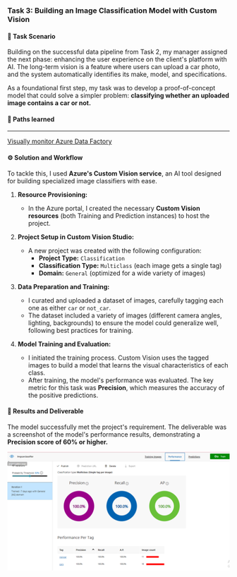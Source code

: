 ### Task 3: Building an Image Classification Model with Custom Vision

#### 🎯 Task Scenario
Building on the successful data pipeline from Task 2, my manager assigned the next phase: enhancing the user experience on the client's platform with AI. The long-term vision is a feature where users can upload a car photo, and the system automatically identifies its make, model, and specifications.

As a foundational first step, my task was to develop a proof-of-concept model that could solve a simpler problem: **classifying whether an uploaded image contains a car or not.**


#### 🎯 Paths learned
 

---
[Visually monitor Azure Data Factory](https://learn.microsoft.com/en-us/training/modules/introduction-computer-vision/)

#### ⚙️ Solution and Workflow
To tackle this, I used **Azure's Custom Vision service**, an AI tool designed for building specialized image classifiers with ease.

1.  **Resource Provisioning:**
    -   In the Azure portal, I created the necessary **Custom Vision resources** (both Training and Prediction instances) to host the project.

2.  **Project Setup in Custom Vision Studio:**
    -   A new project was created with the following configuration:
        -   **Project Type:** `Classification`
        -   **Classification Type:** `Multiclass` (each image gets a single tag)
        -   **Domain:** `General` (optimized for a wide variety of images)

3.  **Data Preparation and Training:**
    -   I curated and uploaded a dataset of images, carefully tagging each one as either `car` or `not_car`.
    -   The dataset included a variety of images (different camera angles, lighting, backgrounds) to ensure the model could generalize well, following best practices for training.

4.  **Model Training and Evaluation:**
    -   I initiated the training process. Custom Vision uses the tagged images to build a model that learns the visual characteristics of each class.
    -   After training, the model's performance was evaluated. The key metric for this task was **Precision**, which measures the accuracy of the positive predictions.

#### 📄 Results and Deliverable
The model successfully met the project's requirement. The deliverable was a screenshot of the model's performance results, demonstrating a **Precision score of 60% or higher.**

![Screenshot of Custom Vision Model Performance](https://github.com/Khaled259/MISK-_Data-Science-and-Artificial-Intelligence-Virtual-Work-Experiance/blob/9746296a019c833470c0f92ae389f9cb9e8c08b5/3.%20Task/2.%20Model%20Performance.png)

